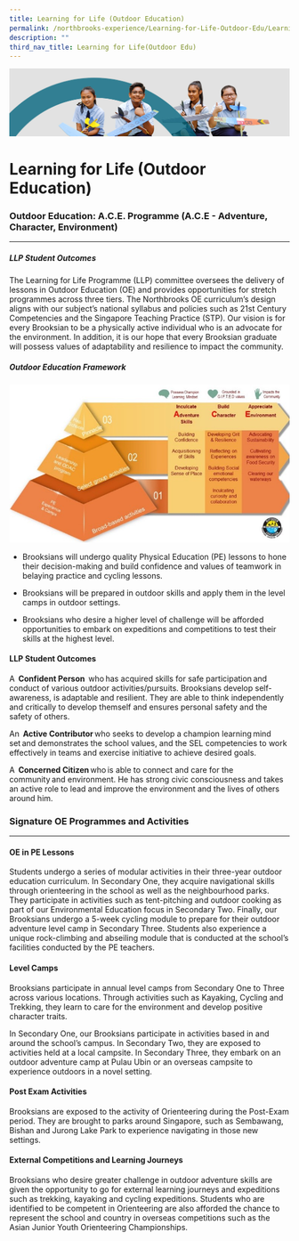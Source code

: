 ```yaml
---
title: Learning for Life (Outdoor Education)
permalink: /northbrooks-experience/Learning-for-Life-Outdoor-Edu/Learning-for-Life-Outdoor-Education/
description: ""
third_nav_title: Learning for Life(Outdoor Edu)
---
```

![](/images/northbrooks%20experience.jpg)

Learning for Life (Outdoor Education)
=====================================

### Outdoor Education: A.C.E. Programme (A.C.E - Adventure, Character, Environment)
----------------------------------------
##### LLP Student Outcomes

The Learning for Life Programme (LLP) committee oversees the delivery of lessons in Outdoor Education (OE) and provides opportunities for stretch programmes across three tiers. The Northbrooks OE curriculum’s design aligns with our subject’s national syllabus and policies such as 21st Century Competencies and the Singapore Teaching Practice (STP). Our vision is for every Brooksian to be a physically active individual who is an advocate for the environment. In addition, it is our hope that every Brooksian graduate will possess values of adaptability and resilience to impact the community.  

##### Outdoor Education Framework

![LLP OE Framework](/images/llp%20oe%20framework.jpg)

* Brooksians will undergo quality Physical Education (PE) lessons to hone their decision-making and build confidence and values of teamwork in belaying practice and cycling lessons. 
* Brooksians will be prepared in outdoor skills and apply them in the level camps in outdoor settings. 

* Brooksians who desire a higher level of challenge will be afforded opportunities to embark on expeditions and competitions to test their skills at the highest level. 

#### LLP Student Outcomes

A  **Confident Person**  who has acquired skills for safe participation and conduct of various outdoor activities/pursuits. Brooksians develop self-awareness, is adaptable and resilient. They are able to think independently and critically to develop themself and ensures personal safety and the safety of others. 

An  **Active Contributor** who seeks to develop a champion learning mind set and demonstrates the school values, and the SEL competencies to work effectively in teams and exercise initiative to achieve desired goals. 

A  **Concerned Citizen** who is able to connect and care for the community and environment. He has strong civic consciousness and takes an active role to lead and improve the environment and the lives of others around him.

### Signature OE Programmes and Activities 
----------------------------------------

#### OE in PE Lessons

Students undergo a series of modular activities in their three-year outdoor education curriculum. In Secondary One, they acquire navigational skills through orienteering in the school as well as the neighbourhood parks. They participate in activities such as tent-pitching and outdoor cooking as part of our Environmental Education focus in Secondary Two. Finally, our Brooksians undergo a 5-week cycling module to prepare for their outdoor adventure level camp in Secondary Three. Students also experience a unique rock-climbing and abseiling module that is conducted at the school’s facilities conducted by the PE teachers. 

####  Level Camps

Brooksians participate in annual level camps from Secondary One to Three across various locations. Through activities such as Kayaking, Cycling and Trekking, they learn to care for the environment and develop positive character traits.  

In Secondary One, our Brooksians participate in activities based in and around the school’s campus. In Secondary Two, they are exposed to activities held at a local campsite. In Secondary Three, they embark on an outdoor adventure camp at Pulau Ubin or an overseas campsite to experience outdoors in a novel setting.  
 
#### Post Exam Activities

Brooksians are exposed to the activity of Orienteering during the Post-Exam period. They are brought to parks around Singapore, such as Sembawang, Bishan and Jurong Lake Park to experience navigating in those new settings.  

#### External Competitions and Learning Journeys

Brooksians who desire greater challenge in outdoor adventure skills are given the opportunity to go for external learning journeys and expeditions such as trekking, kayaking and cycling expeditions. Students who are identified to be competent in Orienteering are also afforded the chance to represent the school and country in overseas competitions such as the Asian Junior Youth Orienteering Championships.